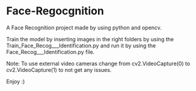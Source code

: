 # Face-Regocgnition

A Face Recognition project made by using python and opencv.

Train the model by inserting images in the right folders by using the Train_Face_Recog___Identification.py 
and run it by using the Face_Recog___Identification.py file. 

Note: To use external video cameras change from cv2.VideoCapture(0) to cv2.VideoCapture(1) to not get any issues. 

Enjoy
:)
